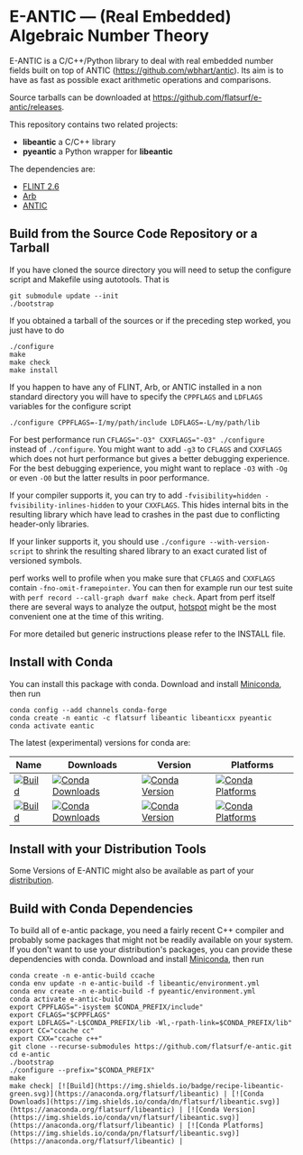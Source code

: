 # E-ANTIC — (Real Embedded) Algebraic Number Theory

E-ANTIC is a C/C++/Python library to deal with real embedded number fields
built on top of ANTIC (https://github.com/wbhart/antic). Its aim is to have as
fast as possible exact arithmetic operations and comparisons.

Source tarballs can be downloaded at https://github.com/flatsurf/e-antic/releases.

This repository contains two related projects:

* **libeantic** a C/C++ library
* **pyeantic** a Python wrapper for **libeantic**

The dependencies are:

 - [FLINT 2.6](http://flintlib.org)
 - [Arb](http://arblib.org/)
 - [ANTIC](https://github.com/wbhart/antic)

## Build from the Source Code Repository or a Tarball

If you have cloned the source directory you will need to setup the
configure script and Makefile using autotools. That is

    git submodule update --init
    ./bootstrap

If you obtained a tarball of the sources or if the preceding step
worked, you just have to do

    ./configure
    make
    make check
    make install

If you happen to have any of FLINT, Arb, or ANTIC installed in a non standard
directory you will have to specify the `CPPFLAGS` and `LDFLAGS` variables for
the configure script

    ./configure CPPFLAGS=-I/my/path/include LDFLAGS=-L/my/path/lib

For best performance run `CFLAGS="-O3" CXXFLAGS="-O3" ./configure` instead of
`./configure`.  You might want to add `-g3` to `CFLAGS` and `CXXFLAGS` which
does not hurt performance but gives a better debugging experience. For the best
debugging experience, you might want to replace `-O3` with `-Og` or even `-O0`
but the latter results in poor performance.

If your compiler supports it, you can try to add `-fvisibility=hidden
-fvisibility-inlines-hidden` to your `CXXFLAGS`. This hides internal bits in
the resulting library which have lead to crashes in the past due to conflicting
header-only libraries.

If your linker supports it, you should use `./configure --with-version-script`
to shrink the resulting shared library to an exact curated list of versioned
symbols.

perf works well to profile when you make sure that `CFLAGS` and `CXXFLAGS`
contain `-fno-omit-framepointer`. You can then for example run our test suite
with `perf record --call-graph dwarf make check`. Apart from perf itself there
are several ways to analyze the output,
[hotspot](https://github.com/KDAB/hotspot) might be the most convenient one at
the time of this writing.

For more detailed but generic instructions please refer to the INSTALL file.

## Install with Conda

You can install this package with conda. Download and install
[Miniconda](https://conda.io/miniconda.html), then run

    conda config --add channels conda-forge
    conda create -n eantic -c flatsurf libeantic libeanticxx pyeantic
    conda activate eantic

The latest (experimental) versions for conda are:

| Name | Downloads | Version | Platforms |
| --- | --- | --- | --- |
| [![Build](https://img.shields.io/badge/recipe-libeantic-green.svg)](https://anaconda.org/flatsurf/libeantic) | [![Conda Downloads](https://img.shields.io/conda/dn/flatsurf/libeantic.svg)](https://anaconda.org/flatsurf/libeantic) | [![Conda Version](https://img.shields.io/conda/vn/flatsurf/libeantic.svg)](https://anaconda.org/flatsurf/libeantic) | [![Conda Platforms](https://img.shields.io/conda/pn/flatsurf/libeantic.svg)](https://anaconda.org/flatsurf/libeantic) |
| [![Build](https://img.shields.io/badge/recipe-pyeantic-green.svg)](https://anaconda.org/flatsurf/pyeantic) | [![Conda Downloads](https://img.shields.io/conda/dn/flatsurf/pyeantic.svg)](https://anaconda.org/flatsurf/pyeantic) | [![Conda Version](https://img.shields.io/conda/vn/flatsurf/pyeantic.svg)](https://anaconda.org/flatsurf/pyeantic) | [![Conda Platforms](https://img.shields.io/conda/pn/flatsurf/pyeantic.svg)](https://anaconda.org/flatsurf/pyeantic) |

## Install with your Distribution Tools

Some Versions of E-ANTIC might also be available as part of your
[distribution](https://repology.org/project/e-antic/packages).
 
## Build with Conda Dependencies

To build all of e-antic package, you need a fairly recent C++ compiler and
probably some packages that might not be readily available on your system. If
you don't want to use your distribution's packages, you can provide these
dependencies with conda. Download and install
[Miniconda](https://conda.io/miniconda.html), then run

    conda create -n e-antic-build ccache
    conda env update -n e-antic-build -f libeantic/environment.yml
    conda env create -n e-antic-build -f pyeantic/environment.yml
    conda activate e-antic-build
    export CPPFLAGS="-isystem $CONDA_PREFIX/include"
    export CFLAGS="$CPPFLAGS"
    export LDFLAGS="-L$CONDA_PREFIX/lib -Wl,-rpath-link=$CONDA_PREFIX/lib"
    export CC="ccache cc"
    export CXX="ccache c++"
    git clone --recurse-submodules https://github.com/flatsurf/e-antic.git
    cd e-antic
    ./bootstrap
    ./configure --prefix="$CONDA_PREFIX"
    make
    make check| [![Build](https://img.shields.io/badge/recipe-libeantic-green.svg)](https://anaconda.org/flatsurf/libeantic) | [![Conda Downloads](https://img.shields.io/conda/dn/flatsurf/libeantic.svg)](https://anaconda.org/flatsurf/libeantic) | [![Conda Version](https://img.shields.io/conda/vn/flatsurf/libeantic.svg)](https://anaconda.org/flatsurf/libeantic) | [![Conda Platforms](https://img.shields.io/conda/pn/flatsurf/libeantic.svg)](https://anaconda.org/flatsurf/libeantic) |

